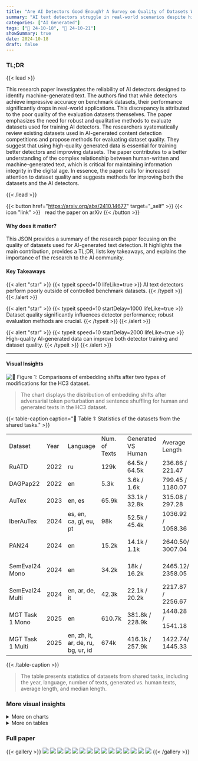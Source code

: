 ```yaml
---
title: "Are AI Detectors Good Enough? A Survey on Quality of Datasets With Machine-Generated Texts"
summary: "AI text detectors struggle in real-world scenarios despite high benchmark scores; this study reveals dataset quality issues and proposes evaluation methods for better AI detection."
categories: ["AI Generated"]
tags: ["🔖 24-10-18", "🤗 24-10-21"]
showSummary: true
date: 2024-10-18
draft: false
---
```


### TL;DR


{{< lead >}}

This research paper investigates the reliability of AI detectors designed to identify machine-generated text.  The authors find that while detectors achieve impressive accuracy on benchmark datasets, their performance significantly drops in real-world applications. This discrepancy is attributed to the poor quality of the evaluation datasets themselves. The paper emphasizes the need for robust and qualitative methods to evaluate datasets used for training AI detectors.  The researchers systematically review existing datasets used in AI-generated content detection competitions and propose methods for evaluating dataset quality. They suggest that using high-quality generated data is essential for training better detectors and improving datasets.  The paper contributes to a better understanding of the complex relationship between human-written and machine-generated text, which is critical for maintaining information integrity in the digital age.  In essence, the paper calls for increased attention to dataset quality and suggests methods for improving both the datasets and the AI detectors.

{{< /lead >}}


{{< button href="https://arxiv.org/abs/2410.14677" target="_self" >}}
{{< icon "link" >}} &nbsp; read the paper on arXiv
{{< /button >}}

#### Why does it matter?
This JSON provides a summary of the research paper focusing on the quality of datasets used for AI-generated text detection.  It highlights the main contribution, provides a TL;DR, lists key takeaways, and explains the importance of the research to the AI community.
#### Key Takeaways

{{< alert "star" >}}
{{< typeit speed=10 lifeLike=true >}} AI text detectors perform poorly outside of controlled benchmark datasets. {{< /typeit >}}
{{< /alert >}}

{{< alert "star" >}}
{{< typeit speed=10 startDelay=1000 lifeLike=true >}} Dataset quality significantly influences detector performance; robust evaluation methods are crucial. {{< /typeit >}}
{{< /alert >}}

{{< alert "star" >}}
{{< typeit speed=10 startDelay=2000 lifeLike=true >}} High-quality AI-generated data can improve both detector training and dataset quality. {{< /typeit >}}
{{< /alert >}}

------
#### Visual Insights





![](charts/charts_7_0.png "🔼 Figure 1: Comparisons of embedding shifts after two types of modifications for the HC3 dataset.")

> The chart displays the distribution of embedding shifts after adversarial token perturbation and sentence shuffling for human and generated texts in the HC3 dataset.





{{< table-caption caption="🔽 Table 1: Statistics of the datasets from the shared tasks." >}}
<table id='0' style='font-size:16px'><tr><td>Dataset</td><td>Year</td><td>Language</td><td>Num. of Texts</td><td>Generated VS Human</td><td>Average Length</td><td>Median Length</td></tr><tr><td>RuATD</td><td>2022</td><td>ru</td><td>129k</td><td>64.5k / 64.5k</td><td>236.86 / 221.47</td><td>99.0 / 95.0</td></tr><tr><td>DAGPap22</td><td>2022</td><td>en</td><td>5.3k</td><td>3.6k / 1.6k</td><td>799.45 / 1180.07</td><td>680.07 1126.5</td></tr><tr><td>AuTex</td><td>2023</td><td>en, es</td><td>65.9k</td><td>33.1k / 32.8k</td><td>315.08 / 297.28</td><td>386.07 351.0</td></tr><tr><td>IberAuTex</td><td>2024</td><td>es, en, ca, gl, eu, pt</td><td>98k</td><td>52.5k / 45.4k</td><td>1036.92 / 1058.36</td><td>981.0/ 1018.0</td></tr><tr><td>PAN24</td><td>2024</td><td>en</td><td>15.2k</td><td>14.1k / 1.1k</td><td>2640.50/ 3007.04</td><td>2731.0 / 2868.0</td></tr><tr><td>SemEval24 Mono</td><td>2024</td><td>en</td><td>34.2k</td><td>18k / 16.2k</td><td>2465.12/ 2358.05</td><td>2570.0 / 2083.5</td></tr><tr><td>SemEval24 Multi</td><td>2024</td><td>en, ar, de, it</td><td>42.3k</td><td>22.1k / 20.2k</td><td>2217.87 / 2256.67</td><td>2270.0 / 2032.0</td></tr><tr><td>MGT Task 1 Mono</td><td>2025</td><td>en</td><td>610.7k</td><td>381.8k / 228.9k</td><td>1448.28 / 1541.18</td><td>1208.0 / 1080.0</td></tr><tr><td>MGT Task 1 Multi</td><td>2025</td><td>en, zh, it, ar, de, ru, bg, ur, id</td><td>674k</td><td>416.1k / 257.9k</td><td>1422.74/ 1445.33</td><td>1195.0 / 1032.0</td></tr></table>{{< /table-caption >}}

> The table presents statistics of datasets from shared tasks, including the year, language, number of texts, generated vs. human texts, average length, and median length.



### More visual insights



<details>
<summary>More on charts
</summary>


![](charts/charts_8_0.png "🔼 Figure 4: Topological Time Series for remaining datasets from current review. We omitted the results for Au-Tex23en, because virtually all texts there had the dimension of 0.")

> Figure 4 is a set of histograms showing the distribution of topological time series scores for different datasets, illustrating variations in dimensionality between human-written and machine-generated texts.


![](charts/charts_8_1.png "🔼 Figure 3: Attention maps on two excerpts from DAG-Pap22, Layer 15, Head 15.")

> The chart displays attention maps for human and machine-generated text excerpts from the DAGPap22 dataset, highlighting differences in attention patterns.


![](charts/charts_14_0.png "🔼 Figure 4: Topological Time Series for remaining datasets from current review. We omitted the results for AuTex23en, because virtually all texts there had the dimension of 0.")

> The chart displays the topological time series distributions for various datasets, excluding AuTex23es due to its texts having a dimension of 0.


</details>



<details>
<summary>More on tables
</summary>


{{< table-caption caption="🔽 Table 2: Statistics of the datasets from the research papers." >}}
<table id='0' style='font-size:16px'><tr><td>Dataset</td><td>Year</td><td>Language</td><td>Num. of Texts</td><td>Generated VS Human</td><td>Average Length</td><td>Median Length</td></tr><tr><td>GPT2</td><td>2019</td><td>en</td><td>1250k</td><td>1000k / 250k</td><td>2941.28 / 2616.04</td><td>3245.0/ 2459.0</td></tr><tr><td>HC3</td><td>2023</td><td>en</td><td>85.4k</td><td>26.9k / 58.5k</td><td>1010.50/ 680.68</td><td>1012.0/ 422.0</td></tr><tr><td>GhostBuster</td><td>2023</td><td>en</td><td>21k</td><td>18k / 3k</td><td>3345.07 / 3391.26</td><td>3439.5 / 2911.5</td></tr><tr><td>MGTBench</td><td>2024</td><td>en</td><td>23.7k</td><td>20.7k / 3k</td><td>1595.94 / 3391.26</td><td>1226.0 / 2911.5</td></tr><tr><td>MAGE</td><td>2024</td><td>en</td><td>436k</td><td>152.3k / 284.2k</td><td>1138.75 / 1281.88</td><td>706.0 / 666.0</td></tr><tr><td>M4</td><td>2024</td><td>en</td><td>89.5k</td><td>44.7k / 44.7k</td><td>1587.62/ 3162.40</td><td>1454.0 / 1697.0</td></tr></table>{{< /table-caption >}}

> Table 2 presents statistics for datasets from research papers, including the year, language, number of texts, generated vs. human text counts, average length, and median length.


{{< table-caption caption="🔽 Table 3: Classification results with different detectors estimated using F₁-score. Binoculars and DetectGPT work only with English texts, thus we could not apply them to datasets with non-English texts." >}}
<br><table id='8' style='font-size:14px'><tr><td>Dataset</td><td>DeBERTa</td><td>Binoculars</td><td>DetectGPT</td></tr><tr><td>GPT-2</td><td>0.972</td><td>0.495</td><td>0.412</td></tr><tr><td>HC3</td><td>0.998</td><td>0.931</td><td>0.972</td></tr><tr><td>GhostBuster</td><td>0.910</td><td>0.683</td><td>0.711</td></tr><tr><td>MGTBench</td><td>0.961</td><td>0.164</td><td>0.344</td></tr><tr><td>MAGE</td><td>0.835</td><td>0.632</td><td>0.654</td></tr><tr><td>M4</td><td>0.987</td><td>0.171</td><td>0.381</td></tr><tr><td>SemEval24 Mono</td><td>0.999</td><td>0.943</td><td>0.983</td></tr><tr><td>SemEval24 Multi</td><td>0.997</td><td>一</td><td>-</td></tr><tr><td>RuATD</td><td>0.765</td><td>-</td><td>-</td></tr><tr><td>DAGPap22</td><td>0.968</td><td>0.333</td><td>0.562</td></tr><tr><td>PAN24</td><td>0.826</td><td>0.411</td><td>0.890</td></tr><tr><td>AuTex23en</td><td>0.941</td><td>0.783</td><td>0.911</td></tr><tr><td>AuTex23es</td><td>0.933</td><td>-</td><td>-</td></tr><tr><td>IberAuTex</td><td>0.964</td><td>-</td><td>-</td></tr><tr><td>MGT-1 Mono</td><td>0.904</td><td>0.665</td><td>0.683</td></tr><tr><td>MGT-1 Multi</td><td>0.934</td><td>一</td><td>-</td></tr></table>{{< /table-caption >}}

> Table 3 presents the F1-scores achieved by three different detectors (DeBERTa, Binoculars, and DetectGPT) on various datasets, highlighting their performance on English and multilingual texts.


{{< table-caption caption="🔽 Table 4: Calculated statistics on texts from chosen datasets. In 'Attention Columns' we show the mean difference between the highest attention column and the second-placed. The first value is for human texts; the second value is for machine-generated. Some values for KLTTS are underlined, because texts are too short, see Section 7." >}}
<table id='2' style='font-size:20px'><tr><td>Dataset</td><td>KLTTS ↓</td><td>Attention Columns (h / m)</td><td>△ shift ↓</td><td>KLshuffle</td></tr><tr><td>GPT-2</td><td>0.014</td><td>3.430 / 4.094</td><td>0.084</td><td>1.255</td></tr><tr><td>HC3</td><td>0.053</td><td>0.459 / 0.967</td><td>0.264</td><td>1.167</td></tr><tr><td>GhostBuster</td><td>0.053</td><td>2.822 / 2.988</td><td>0.024</td><td>0.359</td></tr><tr><td>MGTBench</td><td>0.043</td><td>1.961 / 2.639</td><td>0.031</td><td>0.421</td></tr><tr><td>MAGE</td><td>0.011</td><td>2.289 /2.166</td><td>0.094</td><td>0.310</td></tr><tr><td>M4</td><td>0.036</td><td>3.842 / 2.256</td><td>0.107</td><td>0.483</td></tr><tr><td>SemEval24 Mono</td><td>0.012</td><td>1.540 / 0.766</td><td>0.191</td><td>2.576</td></tr><tr><td>SemEval24 Multi</td><td>0.001</td><td>2.123 / 0.830</td><td>0.059</td><td>2.046</td></tr><tr><td>RuATD</td><td>0.007</td><td>1.631 / 1.391</td><td>0.315</td><td>14.028</td></tr><tr><td>DAGPap22</td><td>0.083</td><td>0.637 / 0.675</td><td>0.039</td><td>0.472</td></tr><tr><td>PAN24</td><td>0.053</td><td>3.463 / 2.588</td><td>0.050</td><td>0.331</td></tr><tr><td>AuTex23-en</td><td>0.021</td><td>3.179 / 2.740</td><td>0.110</td><td>4.331</td></tr><tr><td>AuTex23-es</td><td>0.001</td><td>3.072 / 3.244</td><td>0.105</td><td>1.306</td></tr><tr><td>IberAuTex</td><td>0.012</td><td>2.049 / 1.946</td><td>0.223</td><td>5.516</td></tr><tr><td>MGT-1 Mono</td><td>0.019</td><td>2.070 / 1.783</td><td>0.031</td><td>0.587</td></tr><tr><td>MGT-1 Multi</td><td>0.006</td><td>3.313 / 3.117</td><td>0.027</td><td>0.522</td></tr></table>{{< /table-caption >}}

> Table 4 presents calculated statistics for several datasets, showing the mean difference in attention columns between human and machine-generated texts, and also includes KL divergence scores measuring the similarity of text distributions after adversarial modifications.


{{< table-caption caption="🔽 Table 7: Best results from each analysed competition. PAN24 used mean of 5 metrics, such as accuracy, F1 and other to evaluate efficiency of the system." >}}
<br><table id='10' style='font-size:16px'><tr><td>Competition</td><td>Metric</td><td>Best result</td></tr><tr><td>RuATD</td><td>Accuracy</td><td>0.820</td></tr><tr><td>AuTex-en</td><td>Macro-F1</td><td>0.809</td></tr><tr><td>AuTex-es</td><td>Macro-F1</td><td>0.708</td></tr><tr><td>IberAuTex</td><td>Macro-F1</td><td>0.805</td></tr><tr><td>SemEval24 Mono</td><td rowspan="2">Accuracy</td><td rowspan="2">0.975</td></tr><tr><td></td></tr><tr><td>SemEval24</td><td rowspan="2">Accuracy</td><td rowspan="2">0.959</td></tr><tr><td>Multi</td></tr><tr><td>PAN24</td><td>Avg. of 5 metrics*</td><td>0.924</td></tr><tr><td>DAGPap22</td><td>Avg. F1-score</td><td>0.994</td></tr></table>{{< /table-caption >}}

> Table 7 presents the best results obtained in various AI-generated text detection competitions, indicating the performance of different methods evaluated using various metrics.


{{< table-caption caption="🔽 Table 1: Statistics of the datasets from the shared tasks." >}}
<table id='13' style='font-size:18px'><tr><td>Hyperparameters</td><td>Values</td></tr><tr><td>Epochs</td><td>5*</td></tr><tr><td>Learning rate (LR)</td><td>5e-5</td></tr><tr><td>Warmup steps</td><td>50</td></tr><tr><td>Weight decay</td><td>0.01</td></tr></table>{{< /table-caption >}}

> This table presents statistics of datasets from shared tasks, including the year, language, number of texts, number of human and generated texts, average length, and median length.


{{< table-caption caption="🔽 Table 1: Statistics of the datasets from the shared tasks." >}}
<table id='0' style='font-size:18px'><tr><td>Dataset</td><td>Year</td><td>Themes</td><td>Sources</td></tr><tr><td>RuATD</td><td>2022</td><td>News, Social media, Wikipedia, Strategic Documents, Diaries</td><td>M-BART, M-BART50, M2M-100, OPUS-MT, mT5-Large, mT5-Small, ruGPT2-Large, ruGPT3-Large, ruGPT3-Medium, ruGPT3-Small, ruT5-Base, ruT5-Base-Multitask, ruT5-Large</td></tr><tr><td>DAGPap</td><td>2022</td><td>Scopus papers</td><td>Led-Large-Book-Summary, GPT-3, Spinbot, GPT-Neo-125M</td></tr><tr><td>AuTex</td><td>2023</td><td>Legal documents, So- cial media, How-to ar- ticles</td><td>BLOOM-1B7, BLOOM-3B, BLOOM- 7B1, GPT-3 (Babbage, Curie, text- davinci-003)</td></tr><tr><td>IberAuTex</td><td>2024</td><td>News, Reviews, Emails, Essays, Di- alogues, Wikipedia, Wikihow, Tweets</td><td>GPT, LLama, Mistral, Cohere, An- thropic, MPT, Falcon</td></tr><tr><td>PAN</td><td>2024</td><td>News</td><td>Alpaca-7B, BLOOM-7B1, Alpaca- 13B, Gemini-Pro, ChatGPT (gpt- turbo-3.5, gpt-4-turbo), Llama-2-70B, Llama-2-7b, Mistral-7B, Mistral- 8X7B, Qwen1.5-72B, GPT-2</td></tr><tr><td>SemEval Mono</td><td>2024</td><td>Wikipedia, WikiHow, Reddit, arXiv, Peer- Read, Student Essays</td><td>ChatGPT (text-davinci-003, gpt-4), Cohere, Dolly-v2, BLOOMz</td></tr><tr><td>SemEval Multi</td><td>2024</td><td>Wikipedia, WikiHow, Reddit, arXiv, and PeerRead, Student Essays, News</td><td>ChatGPT (text-davinci-003, gpt- 4), LLaMA2, Cohere, Dolly-v2, BLOOMz, Jais</td></tr><tr><td>MGT Detection Task 1 Mono</td><td>2025</td><td>CNN, DialogSum, Wikipedia, Wiki- How, Eli5, Finance, Medicine, XSum, PubMed, SQuAD, IMDb, Reddit, arXiv, PeerRead</td><td>ChatGPT (text-davinci-002, text- davinci-003, gpt-turbo-3.5), OPT, LLama3, BLOOMz, FLAN-T5, Co- here, Dolly, Gemma, Mixtral</td></tr><tr><td>MGT Detection Task 1 Multi</td><td>2025</td><td>CNN, DialogSum, Baike, QA Wikipedia, WikiHow, Eli5, Fi- nance, Medicine, Psychology, XSum, PubMed, SQuAD, IMDb, Reddit, arXiv, PeerRead</td><td>ChatGPT (text-davinci-002, text- davinci-003, gpt-turbo-3.5, gpt4o), GLM, GPT-J, GPT-Neo, OPT, Llama2, LLama3, BLOOMz, FLAN-T5, Co- here, Dolly, Gemma, Mixtral, Jais</td></tr></table>{{< /table-caption >}}

> This table presents statistics of datasets from shared tasks, including the year, language, number of texts, number of generated vs human texts, and average and median length.


{{< table-caption caption="🔽 Table 2: Statistics of the datasets from the research papers." >}}
<table id='0' style='font-size:18px'><tr><td>Dataset</td><td>Year</td><td>Themes</td><td>Sources</td></tr><tr><td>GPT2</td><td>2019</td><td>WebText</td><td>GPT-2-117M, GPT-2-345M, GPT-2- 762M, GPT-2-1542M</td></tr><tr><td>HC3</td><td>2023</td><td>ELI5, WikiQA, Wikipedia, Medicine, Finance</td><td>ChatGPT (gpt-turbo-3.5)</td></tr><tr><td>GhostBuster</td><td>2023</td><td>Student Essays, News Articles, Creative Writing</td><td>ChatGPT (gpt-3.5-turbo), Claude</td></tr><tr><td>MGTBench</td><td>2024</td><td>Student Essays, News Articles, Creative Writing</td><td>ChatGLM, Dolly, ChatGPT-turbo, GPT4All, StableLM, Claude</td></tr><tr><td>MAGE</td><td>2024</td><td>Opinions, Reviews, News, QA, Story Generation, Com- monsense Reasoning, Knowledge Illus- tration, Scientific Writing</td><td>ChatGPT (text-davinci-002, text- davinci-003, gpt-turbo-3.5), LLaMA, GLM-130B, FLAN-T5, OPT, Big- Science, EleutherAI</td></tr><tr><td>M4</td><td>2024</td><td>Wikipedia, Reddit ELI5, WikiHow, Peer- Read, arXiv abstract</td><td>ChatGPT (text-davinci-003, gpt-turbo- 3.5), Cohere, Dolly-v2, BLOOMz</td></tr></table>{{< /table-caption >}}

> This table presents statistics for datasets from research papers, including year, language, number of texts, generated vs. human texts, average length, and median length.


</details>


### Full paper

{{< gallery >}}
<img src="paper_images/1.png" class="grid-w50 md:grid-w33 xl:grid-w25" />
<img src="paper_images/2.png" class="grid-w50 md:grid-w33 xl:grid-w25" />
<img src="paper_images/3.png" class="grid-w50 md:grid-w33 xl:grid-w25" />
<img src="paper_images/4.png" class="grid-w50 md:grid-w33 xl:grid-w25" />
<img src="paper_images/5.png" class="grid-w50 md:grid-w33 xl:grid-w25" />
<img src="paper_images/6.png" class="grid-w50 md:grid-w33 xl:grid-w25" />
<img src="paper_images/7.png" class="grid-w50 md:grid-w33 xl:grid-w25" />
<img src="paper_images/8.png" class="grid-w50 md:grid-w33 xl:grid-w25" />
<img src="paper_images/9.png" class="grid-w50 md:grid-w33 xl:grid-w25" />
<img src="paper_images/10.png" class="grid-w50 md:grid-w33 xl:grid-w25" />
<img src="paper_images/11.png" class="grid-w50 md:grid-w33 xl:grid-w25" />
<img src="paper_images/12.png" class="grid-w50 md:grid-w33 xl:grid-w25" />
<img src="paper_images/13.png" class="grid-w50 md:grid-w33 xl:grid-w25" />
<img src="paper_images/14.png" class="grid-w50 md:grid-w33 xl:grid-w25" />
<img src="paper_images/15.png" class="grid-w50 md:grid-w33 xl:grid-w25" />
{{< /gallery >}}